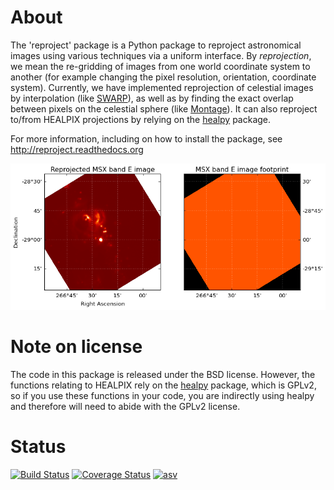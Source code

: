 About
=====

The 'reproject' package is a Python package to reproject astronomical images using various techniques via a uniform interface. By *reprojection*, we mean the re-gridding of images from one world coordinate system to another (for example changing the pixel resolution, orientation, coordinate system). Currently, we have implemented reprojection of celestial images by interpolation (like [SWARP](http://www.astromatic.net/software/swarp)), as well as by finding the exact overlap between pixels on the celestial sphere (like [Montage](http://montage.ipac.caltech.edu/index.html)). It can also reproject to/from HEALPIX projections by relying on the [healpy](https://github.com/healpy/healpy) package. 

For more information, including on how to install the package, see http://reproject.readthedocs.org

![screenshot](docs/images/index-4.png)

Note on license
===============

The code in this package is released under the BSD license. However, the
functions relating to HEALPIX rely on the
[healpy](https://github.com/healpy/healpy) package, which is GPLv2, so if you
use these functions in your code, you are indirectly using healpy and therefore
will need to abide with the GPLv2 license.

Status
======

[![Build Status](https://travis-ci.org/astrofrog/reproject.png?branch=master)](https://travis-ci.org/astrofrog/reproject) [![Coverage Status](https://coveralls.io/repos/astrofrog/reproject/badge.svg?branch=master)](https://coveralls.io/r/astrofrog/reproject?branch=master) [![asv](http://img.shields.io/badge/benchmarked%20by-asv-green.svg?style=flat)](http://astrofrog.github.io/reproject-benchmarks/)
